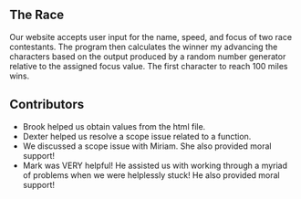 The Race
--------
Our website accepts user input for the name, speed, and focus of two race contestants.  The program then calculates the winner my advancing the characters based on the output produced by a random number generator relative to the assigned focus value.  The first character to reach 100 miles wins.

Contributors
------------
- Brook helped us obtain values from the html file.
- Dexter helped us resolve a scope issue related to a function.
- We discussed a scope issue with Miriam.  She also provided moral support!
- Mark was VERY helpful!  He assisted us with working through a myriad of problems when we were helplessly stuck!  He also provided moral support!     